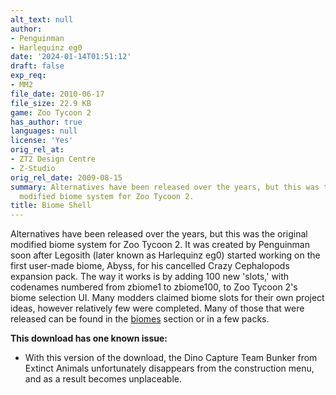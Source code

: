 ```yaml
---
alt_text: null
author:
- Penguinman
- Harlequinz eg0
date: '2024-01-14T01:51:12'
draft: false
exp_req:
- MM2
file_date: 2010-06-17
file_size: 22.9 KB
game: Zoo Tycoon 2
has_author: true
languages: null
license: 'Yes'
orig_rel_at:
- ZT2 Design Centre
- Z-Studio
orig_rel_date: 2009-08-15
summary: Alternatives have been released over the years, but this was the original
  modified biome system for Zoo Tycoon 2.
title: Biome Shell
---
```

Alternatives have been released over the years, but this was the original modified biome system for Zoo Tycoon 2. It was created by Penguinman soon after Legosith (later known as Harlequinz eg0) started working on the first user-made biome, Abyss, for his cancelled Crazy Cephalopods expansion pack. The way it works is by adding 100 new 'slots,' with codenames numbered from zbiome1 to zbiome100, to Zoo Tycoon 2's biome selection UI. Many modders claimed biome slots for their own project ideas, however relatively few were completed. Many of those that were released can be found in the [biomes](<https://www.zooberry.org/mods/zt2/biomes/>) section or in a few packs.

**This download has one known issue:**
- With this version of the download, the Dino Capture Team Bunker from Extinct Animals unfortunately disappears from the construction menu, and as a result becomes unplaceable.